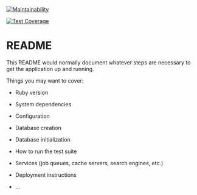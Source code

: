 [![Maintainability](https://api.codeclimate.com/v1/badges/50f3d1da7372d27c8e39/maintainability)](https://codeclimate.com/github/lordkevinmo/shopizzza/maintainability)

[![Test Coverage](https://api.codeclimate.com/v1/badges/50f3d1da7372d27c8e39/test_coverage)](https://codeclimate.com/github/lordkevinmo/shopizzza/test_coverage)

# README

This README would normally document whatever steps are necessary to get the
application up and running.

Things you may want to cover:

* Ruby version

* System dependencies

* Configuration

* Database creation

* Database initialization

* How to run the test suite

* Services (job queues, cache servers, search engines, etc.)

* Deployment instructions

* ...
